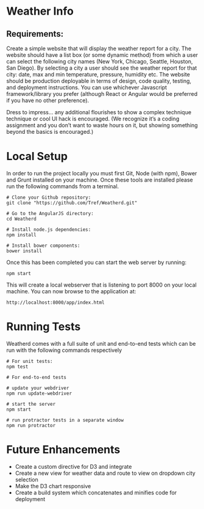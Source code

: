 # Weather Info

## Requirements:
Create a simple website that will display the weather report for a city. The website should have a list box (or some dynamic method) from which a user can select the following city names (New York, Chicago, Seattle, Houston, San Diego). By selecting a city a user should see the weather report for that city: date, max and min temperature, pressure, humidity etc. The website should be production deployable in terms of design, code quality, testing, and deployment instructions. You can use whichever Javascript framework/library you prefer (although React or Angular would be preferred if you have no other preference).

Dress to impress… any additional flourishes to show a complex technique technique or cool UI hack is encouraged. (We recognize it’s a coding assignment and you don’t want to waste hours on it, but showing something beyond the basics is encouraged.)

# Local Setup

In order to run the project locally you must first Git, Node (with npm), Bower and Grunt installed on your machine. Once these tools are installed please run the following commands from a terminal.

```
# Clone your Github repository:
git clone "https://github.com/Tref/Weatherd.git"

# Go to the AngularJS directory:
cd Weatherd

# Install node.js dependencies:
npm install

# Install bower components:
bower install

```

Once this has been completed you can start the web server by running:

```
npm start
```

This will create a local webserver that is listening to port 8000 on your local machine. You can now browse to the application at:

```
http://localhost:8000/app/index.html
```

# Running Tests

Weatherd comes with a full suite of unit and end-to-end tests which can be run with the following commands respectively

```
# For unit tests:
npm test

# For end-to-end tests

# update your webdriver
npm run update-webdriver

# start the server
npm start

# run protractor tests in a separate window
npm run protractor
```

# Future Enhancements

- Create a custom directive for D3 and integrate
- Create a new view for weather data and route to view on dropdown city selection
- Make the D3 chart responsive
- Create a build system which concatenates and minifies code for deployment
